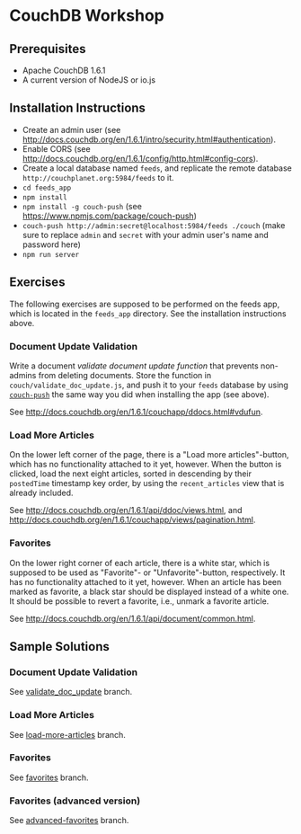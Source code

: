 # CouchDB Workshop

## Prerequisites

* Apache CouchDB 1.6.1
* A current version of NodeJS or io.js

## Installation Instructions

* Create an admin user (see http://docs.couchdb.org/en/1.6.1/intro/security.html#authentication).
* Enable CORS (see http://docs.couchdb.org/en/1.6.1/config/http.html#config-cors).
* Create a local database named `feeds`, and replicate the remote database `http://couchplanet.org:5984/feeds` to it.
* `cd feeds_app`
* `npm install`
* `npm install -g couch-push` (see https://www.npmjs.com/package/couch-push)
* `couch-push http://admin:secret@localhost:5984/feeds ./couch` (make sure to replace `admin` and `secret` with your admin user's name and password here)
* `npm run server`

## Exercises

The following exercises are supposed to be performed on the feeds app, which is located in the `feeds_app` directory. See the installation instructions above.

### Document Update Validation

Write a document *validate document update function* that prevents non-admins from deleting documents. Store the function in `couch/validate_doc_update.js`, and push it to your `feeds` database by using [`couch-push`](https://www.npmjs.com/package/couch-push) the same way you did when installing the app (see above).

See http://docs.couchdb.org/en/1.6.1/couchapp/ddocs.html#vdufun.

### Load More Articles

On the lower left corner of the page, there is a "Load more articles"-button, which has no functionality attached to it yet, however. When the button is clicked, load the next eight articles, sorted in descending by their `postedTime` timestamp key order, by using the `recent_articles` view that is already included.

See http://docs.couchdb.org/en/1.6.1/api/ddoc/views.html, and http://docs.couchdb.org/en/1.6.1/couchapp/views/pagination.html.

### Favorites

On the lower right corner of each article, there is a white star, which is supposed to be used as "Favorite"- or "Unfavorite"-button, respectively. It has no functionality attached to it yet, however. When an article has been marked as favorite, a black star should be displayed instead of a white one. It should be possible to revert a favorite, i.e., unmark a favorite article.

See http://docs.couchdb.org/en/1.6.1/api/document/common.html.

## Sample Solutions

### Document Update Validation

See [validate_doc_update](https://github.com/KlausTrainer/couchdb_workshop/tree/validate_doc_update) branch.

### Load More Articles

See [load-more-articles](https://github.com/KlausTrainer/couchdb_workshop/tree/load-more-articles) branch.

### Favorites

See [favorites](https://github.com/KlausTrainer/couchdb_workshop/tree/favorites) branch.

### Favorites (advanced version)

See [advanced-favorites](https://github.com/KlausTrainer/couchdb_workshop/tree/advanced-favorites) branch.
